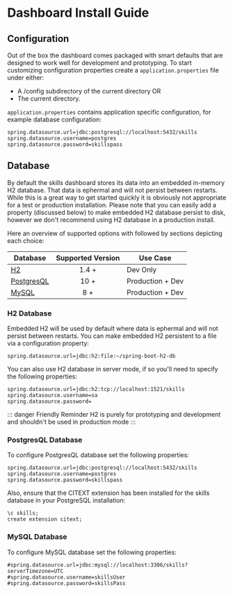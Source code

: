 # Dashboard Install Guide

## Configuration 

Out of the box the dashboard comes packaged with smart defaults that are designed to work well for 
development and prototyping. To start customizing configuration properties create a ``application.properties`` file under either: 

- A /config subdirectory of the current directory OR
- The current directory.

``application.properties`` contains application specific configuration, for example database configuration: 

```
spring.datasource.url=jdbc:postgresql://localhost:5432/skills
spring.datasource.username=postgres
spring.datasource.password=skillspass
``` 


## Database 

By default the skills dashboard stores its data into an embedded in-memory H2 database. That data is ephermal and will not persist between restarts. 
While this is a great way to get started quickly it is obviously not appropriate for a test or production installation. 
Please note that you can easily add a property (discussed below) to make embedded H2 database persist to disk, however we don't recommend using 
H2 database in a production install. 
 
Here an overview of supported options with followed by sections depicting each choice: 

| Database | Supported Version | Use Case | 
| ------------- |:-------------:| ----- |
| [H2](http://www.h2database.com) | 1.4 + | Dev Only |
| [PostgresQL](https://www.postgresql.org/) | 10 + | Production + Dev |
| [MySQL](https://dev.mysql.com/) | 8 +  | Production + Dev |


### H2 Database

Embedded H2 will be used by default where data is ephermal and will not persist between restarts. 
You can make embedded H2 persistent to a file via a configuration property: 

``` 
spring.datasource.url=jdbc:h2:file:~/spring-boot-h2-db
```

You can also use H2 database in server mode, if so you'll need to specify the following properties:

```
spring.datasource.url=jdbc:h2:tcp://localhost:1521/skills
spring.datasource.username=sa
spring.datasource.password=
```

::: danger Friendly Reminder
H2 is purely for prototyping and development and shouldn't be used in production mode
:::

### PostgresQL Database

To configure PostgresQL database set the following properties: 

```
spring.datasource.url=jdbc:postgresql://localhost:5432/skills
spring.datasource.username=postgres
spring.datasource.password=skillspass
```

Also, ensure that the CITEXT extension has been installed for the skills database
in your PostgreSQL installation:

```
\c skills;
create extension citext;
```

### MySQL Database

To configure MySQL database set the following properties: 

```
#spring.datasource.url=jdbc:mysql://localhost:3306/skills?serverTimezone=UTC
#spring.datasource.username=skillsUser
#spring.datasource.password=skillsPass
```

